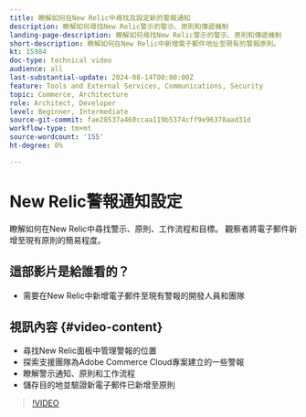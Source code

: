 ```yaml
---
title: 瞭解如何在New Relic中尋找及設定新的警報通知
description: 瞭解如何尋找New Relic警示的警示、原則和傳遞機制
landing-page-description: 瞭解如何尋找New Relic警示的警示、原則和傳遞機制
short-description: 瞭解如何在New Relic中新增電子郵件地址至現有的警報原則。
kt: 15984
doc-type: technical video
audience: all
last-substantial-update: 2024-08-14T00:00:00Z
feature: Tools and External Services, Communications, Security
topic: Commerce, Architecture
role: Architect, Developer
level: Beginner, Intermediate
source-git-commit: fae28537a460ccaa119b5374cff9e96378aad31d
workflow-type: tm+mt
source-wordcount: '155'
ht-degree: 0%

---
```


# New Relic警報通知設定

瞭解如何在New Relic中尋找警示、原則、工作流程和目標。 觀察者將電子郵件新增至現有原則的簡易程度。

## 這部影片是給誰看的？

* 需要在New Relic中新增電子郵件至現有警報的開發人員和團隊

## 視訊內容 {#video-content}

* 尋找New Relic面板中管理警報的位置
* 探索支援團隊為Adobe Commerce Cloud專案建立的一些警報
* 瞭解警示通知、原則和工作流程
* 儲存目的地並驗證新電子郵件已新增至原則

>[!VIDEO](https://video.tv.adobe.com/v/3432774?learn=on)
